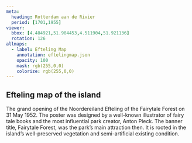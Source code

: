 ```yaml
---
meta:
  heading: Rotterdam aan de Rivier
  period: [1701,1955]
viewer:
  bbox: [4.484921,51.904453,4.511904,51.921136]
  rotation: 126
allmaps:
  - label: Efteling Map
    annotation: eftelingmap.json
    opacity: 100
    mask: rgb(255,0,0)
    colorize: rgb(255,0,0)
---
```

##  Efteling map of the island

The grand opening of the Noordereiland Efteling of the Fairytale Forest on 31 May 1952. The poster was designed by a well-known illustrator of fairy tale books and the most influential park creator, Anton Pieck. The banner title, Fairytale Forest, was the park’s main attraction then. It is rooted in the island’s well-preserved vegetation and semi-artificial existing condition. 
